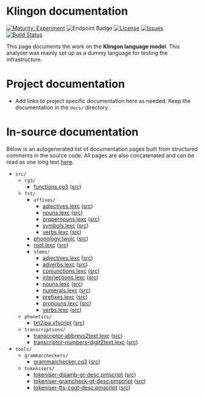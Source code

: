 # Klingon documentation

[![Maturity: Experiment](https://img.shields.io/badge/Maturity-Experiment-black.svg)](https://giellalt.github.io/MaturityClassification.html)
![Endpoint Badge](https://img.shields.io/endpoint?url=https%3A%2F%2Fraw.githubusercontent.com%2Fgiellalt%2Flang-tlh%2Fgh-pages%2Flemmacount.json)
[![License](https://img.shields.io/github/license/giellalt/lang-tlh)](https://github.com/giellalt/lang-tlh/blob/main/LICENSE)
[![Issues](https://img.shields.io/github/issues/giellalt/lang-tlh)](https://github.com/giellalt/lang-tlh/issues)
[![Build Status](https://divvun-tc.giellalt.org/api/github/v1/repository/giellalt/lang-tlh/main/badge.svg)](https://github.com/giellalt/lang-tlh/actions)

This page documents the work on the **Klingon language model**. This analyser was mainly set up as a dummy language for testing the 
infrastructure.

# Project documentation

* Add links to project specific documentation here as needed. Keep the documentation in the `docs/` directory.

# In-source documentation

Below is an autogenerated list of documentation pages built from structured comments in the source code. All pages are also concatenated and can be read as one long text [here](tlh.md).

* `src/`
    * `cg3/`
        * [functions.cg3](src-cg3-functions.cg3.html) ([src](https://github.com/giellalt/lang-tlh/blob/main/src/cg3/functions.cg3))
    * `fst/`
        * `affixes/`
            * [adjectives.lexc](src-fst-affixes-adjectives.lexc.html) ([src](https://github.com/giellalt/lang-tlh/blob/main/src/fst/affixes/adjectives.lexc))
            * [nouns.lexc](src-fst-affixes-nouns.lexc.html) ([src](https://github.com/giellalt/lang-tlh/blob/main/src/fst/affixes/nouns.lexc))
            * [propernouns.lexc](src-fst-affixes-propernouns.lexc.html) ([src](https://github.com/giellalt/lang-tlh/blob/main/src/fst/affixes/propernouns.lexc))
            * [symbols.lexc](src-fst-affixes-symbols.lexc.html) ([src](https://github.com/giellalt/lang-tlh/blob/main/src/fst/affixes/symbols.lexc))
            * [verbs.lexc](src-fst-affixes-verbs.lexc.html) ([src](https://github.com/giellalt/lang-tlh/blob/main/src/fst/affixes/verbs.lexc))
        * [phonology.twolc](src-fst-phonology.twolc.html) ([src](https://github.com/giellalt/lang-tlh/blob/main/src/fst/phonology.twolc))
        * [root.lexc](src-fst-root.lexc.html) ([src](https://github.com/giellalt/lang-tlh/blob/main/src/fst/root.lexc))
        * `stems/`
            * [adjectives.lexc](src-fst-stems-adjectives.lexc.html) ([src](https://github.com/giellalt/lang-tlh/blob/main/src/fst/stems/adjectives.lexc))
            * [adverbs.lexc](src-fst-stems-adverbs.lexc.html) ([src](https://github.com/giellalt/lang-tlh/blob/main/src/fst/stems/adverbs.lexc))
            * [conjunctions.lexc](src-fst-stems-conjunctions.lexc.html) ([src](https://github.com/giellalt/lang-tlh/blob/main/src/fst/stems/conjunctions.lexc))
            * [interjections.lexc](src-fst-stems-interjections.lexc.html) ([src](https://github.com/giellalt/lang-tlh/blob/main/src/fst/stems/interjections.lexc))
            * [nouns.lexc](src-fst-stems-nouns.lexc.html) ([src](https://github.com/giellalt/lang-tlh/blob/main/src/fst/stems/nouns.lexc))
            * [numerals.lexc](src-fst-stems-numerals.lexc.html) ([src](https://github.com/giellalt/lang-tlh/blob/main/src/fst/stems/numerals.lexc))
            * [prefixes.lexc](src-fst-stems-prefixes.lexc.html) ([src](https://github.com/giellalt/lang-tlh/blob/main/src/fst/stems/prefixes.lexc))
            * [pronouns.lexc](src-fst-stems-pronouns.lexc.html) ([src](https://github.com/giellalt/lang-tlh/blob/main/src/fst/stems/pronouns.lexc))
            * [verbs.lexc](src-fst-stems-verbs.lexc.html) ([src](https://github.com/giellalt/lang-tlh/blob/main/src/fst/stems/verbs.lexc))
    * `phonetics/`
        * [txt2ipa.xfscript](src-phonetics-txt2ipa.xfscript.html) ([src](https://github.com/giellalt/lang-tlh/blob/main/src/phonetics/txt2ipa.xfscript))
    * `transcriptions/`
        * [transcriptor-abbrevs2text.lexc](src-transcriptions-transcriptor-abbrevs2text.lexc.html) ([src](https://github.com/giellalt/lang-tlh/blob/main/src/transcriptions/transcriptor-abbrevs2text.lexc))
        * [transcriptor-numbers-digit2text.lexc](src-transcriptions-transcriptor-numbers-digit2text.lexc.html) ([src](https://github.com/giellalt/lang-tlh/blob/main/src/transcriptions/transcriptor-numbers-digit2text.lexc))
* `tools/`
    * `grammarcheckers/`
        * [grammarchecker.cg3](tools-grammarcheckers-grammarchecker.cg3.html) ([src](https://github.com/giellalt/lang-tlh/blob/main/tools/grammarcheckers/grammarchecker.cg3))
    * `tokenisers/`
        * [tokeniser-disamb-gt-desc.pmscript](tools-tokenisers-tokeniser-disamb-gt-desc.pmscript.html) ([src](https://github.com/giellalt/lang-tlh/blob/main/tools/tokenisers/tokeniser-disamb-gt-desc.pmscript))
        * [tokeniser-gramcheck-gt-desc.pmscript](tools-tokenisers-tokeniser-gramcheck-gt-desc.pmscript.html) ([src](https://github.com/giellalt/lang-tlh/blob/main/tools/tokenisers/tokeniser-gramcheck-gt-desc.pmscript))
        * [tokeniser-tts-cggt-desc.pmscript](tools-tokenisers-tokeniser-tts-cggt-desc.pmscript.html) ([src](https://github.com/giellalt/lang-tlh/blob/main/tools/tokenisers/tokeniser-tts-cggt-desc.pmscript))
